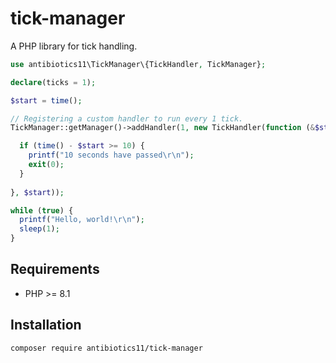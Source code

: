 # tick-manager
A PHP library for tick handling.

```php
use antibiotics11\TickManager\{TickHandler, TickManager};

declare(ticks = 1);

$start = time();

// Registering a custom handler to run every 1 tick.
TickManager::getManager()->addHandler(1, new TickHandler(function (&$start): void {

  if (time() - $start >= 10) {
    printf("10 seconds have passed\r\n");
    exit(0);
  }
  
}, $start));

while (true) {
  printf("Hello, world!\r\n");
  sleep(1);
}

```

## Requirements

- PHP >= 8.1

## Installation

```shell
composer require antibiotics11/tick-manager
```

